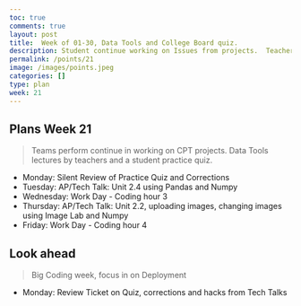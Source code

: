 ```yaml
---
toc: true
comments: true
layout: post
title:  Week of 01-30, Data Tools and College Board quiz.
description: Student continue working on Issues from projects.  Teachers focus on lectures using data tools and correlation to College Board.
permalink: /points/21
image: /images/points.jpeg
categories: []
type: plan
week: 21
---
```


## Plans Week 21
> Teams perform continue in working on CPT projects.  Data Tools lectures by teachers and a student practice quiz.
- Monday: Silent Review of Practice Quiz and Corrections
- Tuesday: AP/Tech Talk: Unit 2.4 using Pandas and Numpy
- Wednesday: Work Day - Coding hour 3
- Thursday: AP/Tech Talk: Unit 2.2, uploading images, changing images using Image Lab and Numpy
- Friday: Work Day - Coding hour 4

## Look ahead
> Big Coding week, focus in on Deployment
- Monday: Review Ticket on Quiz, corrections and hacks from Tech Talks
